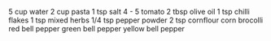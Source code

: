 5 cup water
2 cup pasta
1 tsp salt
4 - 5 tomato
2 tbsp olive oil
1 tsp chilli flakes
1 tsp mixed herbs
1/4 tsp pepper powder
2 tsp cornflour
corn
brocolli
red bell pepper
green bell pepper
yellow bell pepper